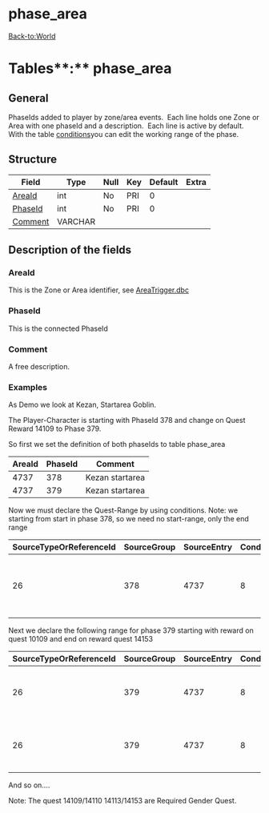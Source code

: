 # phase\_area

[Back-to:World](World)

# Tables**:** phase\_area

## General

PhaseIds added to player by zone/area events. 
Each line holds one Zone or Area with one phaseId and a description.  Each line is active by default. With the table [conditions](conditions)you can edit the working range of the phase.

## Structure

| Field        | Type    | Null | Key | Default | Extra |
|--------------|---------|------|-----|---------|-------|
| [AreaId][1]  | int     | No   | PRI | 0       |       |
| [PhaseId][2] | int     | No   | PRI | 0       |       |
| [Comment][3] | VARCHAR |      |     |         |       |

[1]: #areaid
[2]: #phaseid
[3]: #comment

## Description of the fields

### AreaId

This is the Zone or Area identifier, see [AreaTrigger.dbc](DBC-AreaTrigger)

### PhaseId

This is the connected PhaseId 

### Comment

A free description.

### Examples

As Demo we look at Kezan, Startarea Goblin.

The Player-Character is starting with PhaseId 378 and change on Quest Reward 14109 to Phase 379.

So first we set the definition of both phaseIds to table phase\_area

| AreaId | PhaseId | Comment         |
|--------|---------|-----------------|
| 4737   | 378     | Kezan startarea |
| 4737   | 379     | Kezan startarea |

Now we must declare the Quest-Range by using conditions. Note: we starting from start in phase 378, so we need no start-range, only the end range

| SourceTypeOrReferenceId | SourceGroup | SourceEntry | ConditionTypeOrReference | ConditionValue1 | NegativeCondition | Comment                                            |
|-------------------------|-------------|-------------|--------------------------|-----------------|-------------------|----------------------------------------------------|
| 26                      | 378         | 4737        | 8                        | 14109           | 1                 | Kezan Set in Phase 378 from start to -Reward 14109 |

Next we declare the following range for phase 379 starting with reward on quest 10109 and end on reward quest 14153

| SourceTypeOrReferenceId | SourceGroup | SourceEntry | ConditionTypeOrReference | ConditionValue1 | NegativeCondition | Comment                                  |
|-------------------------|-------------|-------------|--------------------------|-----------------|-------------------|------------------------------------------|
| 26                      | 379         | 4737        | 8                        | 14109           | 0                 | Kezan Set in Phase 379 from reward 14109 |
| 26                      | 379         | 4737        | 8                        | 14153           | 1                 | Kezan Set in Phase 379 to reward 14153   |

And so on....

Note: The quest 14109/14110 14113/14153 are Required Gender Quest.
